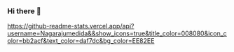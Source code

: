 ### Hi there 👋

<!--
**Nagarajumedida/Nagarajumedida** is a ✨ _special_ ✨ repository because its `README.md` (this file) appears on your GitHub profile.

Here are some ideas to get you started:

- 🔭 I’m currently working on ...
- 🌱 I’m currently learning ...
- 👯 I’m looking to collaborate on ...
- 🤔 I’m looking for help with ...
- 💬 Ask me about ...
- 📫 How to reach me: ...
- 😄 Pronouns: ...
- ⚡ Fun fact: ...
-->
https://github-readme-stats.vercel.app/api?username=Nagarajumedida&&show_icons=true&title_color=008080&icon_color=bb2acf&text_color=daf7dc&bg_color=EE82EE
